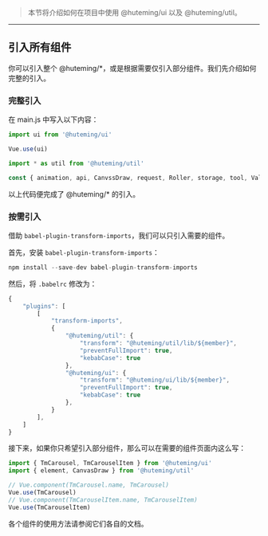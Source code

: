 > 本节将介绍如何在项目中使用 @huteming/ui 以及 @huteming/util。

-----------

## 引入所有组件

你可以引入整个 @huteming/*，或是根据需要仅引入部分组件。我们先介绍如何完整的引入。

### 完整引入

在 main.js 中写入以下内容：

```javascript
import ui from '@huteming/ui'

Vue.use(ui)
```

``` javascript
import * as util from '@huteming/util'

const { animation, api, CanvssDraw, request, Roller, storage, tool, Validator, wxsdk } = util
```

以上代码便完成了 @huteming/* 的引入。

### 按需引入

借助 `babel-plugin-transform-imports`，我们可以只引入需要的组件。

首先，安装 `babel-plugin-transform-imports`：

```javascript
npm install --save-dev babel-plugin-transform-imports
```

然后，将 `.babelrc` 修改为：

```javascript
{
    "plugins": [
        [
            "transform-imports",
            {
                "@huteming/util": {
                    "transform": "@huteming/util/lib/${member}",
                    "preventFullImport": true,
                    "kebabCase": true
                },
                "@huteming/ui": {
                    "transform": "@huteming/ui/lib/${member}",
                    "preventFullImport": true,
                    "kebabCase": true
                },
            }
        ],
    ]
}
```

接下来，如果你只希望引入部分组件，那么可以在需要的组件页面内这么写：

```javascript
import { TmCarousel, TmCarouselItem } from '@huteming/ui'
import { element, CanvasDraw } from '@huteming/util'

// Vue.component(TmCarousel.name, TmCarousel)
Vue.use(TmCarousel)
// Vue.component(TmCarouselItem.name, TmCarouselItem)
Vue.use(TmCarouselItem)
```

各个组件的使用方法请参阅它们各自的文档。
